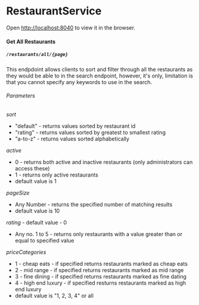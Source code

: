 # RestaurantService
Open [http://localhost:8040](http://localhost:8040) to view it in the browser.
#### Get All Restaurants
##### `/restaurants/all/{page}`
This endpdoint allows clients to sort and filter through all the restaurants as they would be able to in the search endpoint, however, it's only, limitation is that you cannot specify any keywords to use in the search.

###### Parameters
*sort*
- "default" - returns values sorted by restaurant id
- "rating"  - returns values sorted by greatest to smallest rating 
- "a-to-z"  - returns values sorted alphabetically 
    
*active* 
- 0 - returns both active and inactive restaurants (only administrators can access these)
- 1 - returns only active restaurants
- default value is 1
    
*pageSize*
- Any Number - returns the specified number of matching results
- default value is 10
    
*rating* - default value - 0
- Any no. 1 to 5  - returns only restaurants with a value greater than or equal to specified value
 
*priceCategories*
- 1 -    cheap eats   - if specified returns restaurants marked as cheap eats
- 2 -     mid range   - if specified returns restaurants marked as mid range
- 3 -    fine dining  - if specified returns restaurants marked as fine dating
- 4 - high end luxury - if specified resturns restaurants marked as high end luxury
- default value is "1, 2, 3, 4" or all
